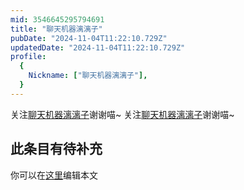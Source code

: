 ```yaml
---
mid: 3546645295794691
title: "聊天机器漓漓子"
pubDate: "2024-11-04T11:22:10.729Z"
updatedDate: "2024-11-04T11:22:10.729Z"
profile:
  {
    Nickname: ["聊天机器漓漓子"],
  }
---
```


关注[聊天机器漓漓子](https://space.bilibili.com/3546645295794691)谢谢喵~ 关注[聊天机器漓漓子](https://space.bilibili.com/3546645295794691)谢谢喵~

## 此条目有待补充
你可以在[这里](https://github.com/Yuhanawa/VTuber.ICU-Content/edit/master/v/聊天机器漓漓子/index.md)编辑本文
